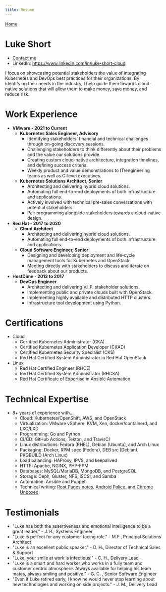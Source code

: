 ```yaml
---
title: Resume
---
```


[Home](/)

# Luke Short

- [Contact me](/#contact)
- LinkedIn: https://www.linkedin.com/in/luke-short-cloud

I focus on showcasing potential stakeholders the value of integrating Kubernetes and DevOps best practices for their organizations. By identifying their needs in the industry, I help guide them towards cloud-native solutions that will allow them to make money, save money, and reduce risk.

# Work Experience

- **VMware - 2021 to Current**
    - **Kubernetes Sales Engineer, Advisory**
        - Identifying stakeholders’ financial and technical challenges through on-going discovery sessions. 
        - Challenging stakeholders to think differently about their problems and the value our solutions provide. 
        - Creating custom cloud-native architecture, integration timelines, and defining success criteria. 
        - Weekly product and value demonstrations to IT/engineering teams as well as C-level executives.
    - **Kubernetes Solutions Architect, Senior**
        - Architecting and delivering hybrid cloud solutions.
        - Automating full end-to-end deployments of both infrastructure and applications.
        - Actively involved with technical pre-sales conversations with potential stakeholders.
        - Pair programming alongside stakeholders towards a cloud-native design.
- **Red Hat - 2017 to 2020**
    - **Cloud Architect**
        - Architecting and delivering hybrid cloud solutions.
        - Automating full end-to-end deployments of both infrastructure and applications.
    - **Cloud Software Engineer, Senior**
        - Designing and developing deployment and life-cycle management tools for Kubernetes and OpenStack.
        - Meeting directly with stakeholders to discuss and iterate on feedback about our products.
- **HostDime - 2013 to 2017**
    - **DevOps Engineer**
        - Architecting and delivering V.I.P. stakeholder solutions.
        - Implementing public and private clouds built with OpenStack.
        - Implementing highly available and distributed HTTP clusters.
        - Infrastructure tool development using Python.

# Certifications

- Cloud
    - Certified Kubernetes Administrator (CKA)
    - Certified Kubernetes Application Developer (CKAD)
    - Certified Kubernetes Security Specialist (CKS)
    - Red Hat Certified System Administrator in Red Hat OpenStack
- Linux
    - Red Hat Certified Engineer (RHCE)
    - Red Hat Certified System Administrator (RHCSA)
    - Red Hat Certificate of Expertise in Ansible Automation

# Technical Expertise

- 8+ years of experience with...
    - Cloud: Kubernetes/OpenShift, AWS, and OpenStack
    - Virtualization: VMware vSphere, KVM, Xen, docker/containerd, and LXC/LXD
    - Programming: Go and Python
    - CI/CD: GitHub Actions, Tekton, and TravisCI
    - Linux distributions: Fedora (RHEL), Debian (Ubuntu), and Arch Linux
    - Packaging: Docker, RPM spec (Fedora), DEB src (Debian), PKGBUILD (Arch Linux)
    - Load balancing: HAProxy, IPVS, and keepalived
    - HTTP: Apache, NGINX, PHP-FPM
    - Databases: MySQL/MariaDB, MongoDB, and PostgreSQL
    - Storage: Ceph, Gluster, NFS, iSCSI, and Samba
    - Automation: Ansible and Puppet
    - Technical writing: [Root Pages notes](https://rootpages.lukeshort.cloud/), [Android Police](https://www.androidpolice.com/author/luke-short/), and [Chrome Unboxed](https://chromeunboxed.com/author/luke/)


# Testimonials

- "Luke has both the assertiveness and emotional intelligence to be a great leader." - J. R., Systems Engineer
- "Luke is perfect for any customer-facing role." - M.F., Principal Solutions Architect
- "Luke is an excellent public speaker." - D. H., Director of Technical Sales & Support
- "Luke, your smile at work is infectious!" - C. H., Delivery Lead
- "Luke is a smart and hard worker who works in a fully team and customer centric atmosphere. Always available for helping his team mates, always smiling and positive." - G. C. , Senior Software Engineer
- "Even if Luke retired early, I know he would never stop learning about new technologies and working on side projects." - J. M., Delivery Lead
